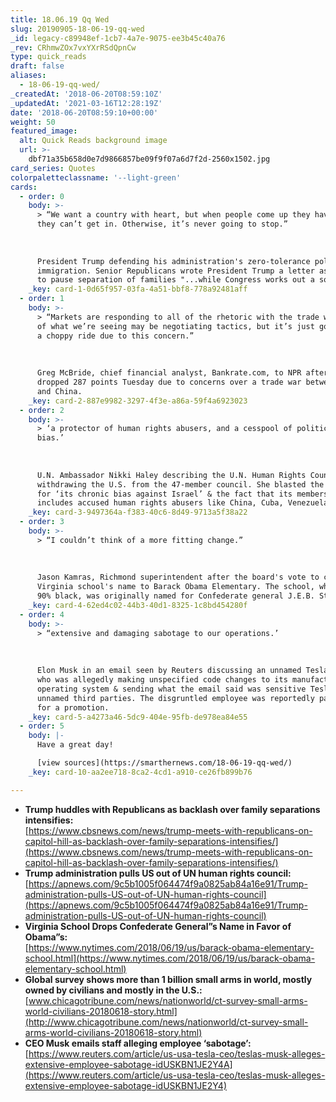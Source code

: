 ```yaml
---
title: 18.06.19 Qq Wed
slug: 20190905-18-06-19-qq-wed
_id: legacy-c89948ef-1cb7-4a7e-9075-ee3b45c40a76
_rev: CRhmwZOx7vxYXrRSdQpnCw
type: quick_reads
draft: false
aliases:
  - 18-06-19-qq-wed/
_createdAt: '2018-06-20T08:59:10Z'
_updatedAt: '2021-03-16T12:28:19Z'
date: '2018-06-20T08:59:10+00:00'
weight: 50
featured_image:
  alt: Quick Reads background image
  url: >-
    dbf71a35b658d0e7d9866857be09f9f07a6d7f2d-2560x1502.jpg
card_series: Quotes
colorpaletteclassname: '--light-green'
cards:
  - order: 0
    body: >-
      > “We want a country with heart, but when people come up they have to know
      they can’t get in. Otherwise, it’s never going to stop.”  
        
        
        
      President Trump defending his administration's zero-tolerance policy on
      immigration. Senior Republicans wrote President Trump a letter asking him
      to pause separation of families "...while Congress works out a solution."
    _key: card-1-0d65f957-03fa-4a51-bbf8-778a92481aff
  - order: 1
    body: >-
      > “Markets are responding to all of the rhetoric with the trade war. A lot
      of what we’re seeing may be negotiating tactics, but it’s just going to be
      a choppy ride due to this concern.”  
        
        
        
      Greg McBride, chief financial analyst, Bankrate.com, to NPR after the Dow
      dropped 287 points Tuesday due to concerns over a trade war between USA
      and China.
    _key: card-2-887e9982-3297-4f3e-a86a-59f4a6923023
  - order: 2
    body: >-
      > ‘a protector of human rights abusers, and a cesspool of political
      bias.’  
        
        
        
      U.N. Ambassador Nikki Haley describing the U.N. Human Rights Council after
      withdrawing the U.S. from the 47-member council. She blasted the council
      for ‘its chronic bias against Israel’ & the fact that its membership
      includes accused human rights abusers like China, Cuba, Venezuela & Congo.
    _key: card-3-9497364a-f383-40c6-8d49-9713a5f38a22
  - order: 3
    body: >-
      > “I couldn’t think of a more fitting change.”  
        
        
        
      Jason Kamras, Richmond superintendent after the board's vote to change a
      Virginia school's name to Barack Obama Elementary. The school, which is
      90% black, was originally named for Confederate general J.E.B. Stuart.
    _key: card-4-62ed4c02-44b3-40d1-8325-1c8bd454280f
  - order: 4
    body: >-
      > “extensive and damaging sabotage to our operations.’  
        
        
        
      Elon Musk in an email seen by Reuters discussing an unnamed Tesla employee
      who was allegedly making unspecified code changes to its manufacturing
      operating system & sending what the email said was sensitive Tesla data to
      unnamed third parties. The disgruntled employee was reportedly passed over
      for a promotion.
    _key: card-5-a4273a46-5dc9-404e-95fb-de978ea84e55
  - order: 5
    body: |-
      Have a great day!

      [view sources](https://smarthernews.com/18-06-19-qq-wed/)
    _key: card-10-aa2ee718-8ca2-4cd1-a910-ce26fb899b76

---
```

* **Trump huddles with Republicans as backlash over family separations intensifies:**  
[https://www.cbsnews.com/news/trump-meets-with-republicans-on-capitol-hill-as-backlash-over-family-separations-intensifies/](https://www.cbsnews.com/news/trump-meets-with-republicans-on-capitol-hill-as-backlash-over-family-separations-intensifies/)
* **Trump administration pulls US out of UN human rights council:**  
[https://apnews.com/9c5b1005f064474f9a0825ab84a16e91/Trump-administration-pulls-US-out-of-UN-human-rights-council](https://apnews.com/9c5b1005f064474f9a0825ab84a16e91/Trump-administration-pulls-US-out-of-UN-human-rights-council)
* **Virginia School Drops Confederate General”s Name in Favor of Obama”s:**  
[https://www.nytimes.com/2018/06/19/us/barack-obama-elementary-school.html](https://www.nytimes.com/2018/06/19/us/barack-obama-elementary-school.html)
* **Global survey shows more than 1 billion small arms in world, mostly owned by civilians and mostly in the U.S.:**  
[www.chicagotribune.com/news/nationworld/ct-survey-small-arms-world-civilians-20180618-story.html](http://www.chicagotribune.com/news/nationworld/ct-survey-small-arms-world-civilians-20180618-story.html)
* **CEO Musk emails staff alleging employee ‘sabotage’:**  
[https://www.reuters.com/article/us-usa-tesla-ceo/teslas-musk-alleges-extensive-employee-sabotage-idUSKBN1JE2Y4A](https://www.reuters.com/article/us-usa-tesla-ceo/teslas-musk-alleges-extensive-employee-sabotage-idUSKBN1JE2Y4)